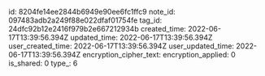id: 8204fe14ee2844b6949e90ee6fc1ffc9
note_id: 097483adb2a249f88e022dfaf01754fe
tag_id: 24dfc92b12e2416f979b2e667212934b
created_time: 2022-06-17T13:39:56.394Z
updated_time: 2022-06-17T13:39:56.394Z
user_created_time: 2022-06-17T13:39:56.394Z
user_updated_time: 2022-06-17T13:39:56.394Z
encryption_cipher_text: 
encryption_applied: 0
is_shared: 0
type_: 6